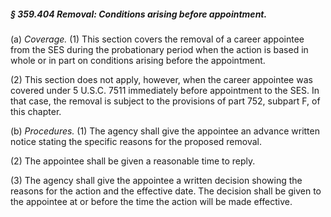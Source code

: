##### § 359.404 Removal: Conditions arising before appointment. #####

(a) *Coverage.* (1) This section covers the removal of a career appointee from the SES during the probationary period when the action is based in whole or in part on conditions arising before the appointment.

(2) This section does not apply, however, when the career appointee was covered under 5 U.S.C. 7511 immediately before appointment to the SES. In that case, the removal is subject to the provisions of part 752, subpart F, of this chapter.

(b) *Procedures.* (1) The agency shall give the appointee an advance written notice stating the specific reasons for the proposed removal.

(2) The appointee shall be given a reasonable time to reply.

(3) The agency shall give the appointee a written decision showing the reasons for the action and the effective date. The decision shall be given to the appointee at or before the time the action will be made effective.